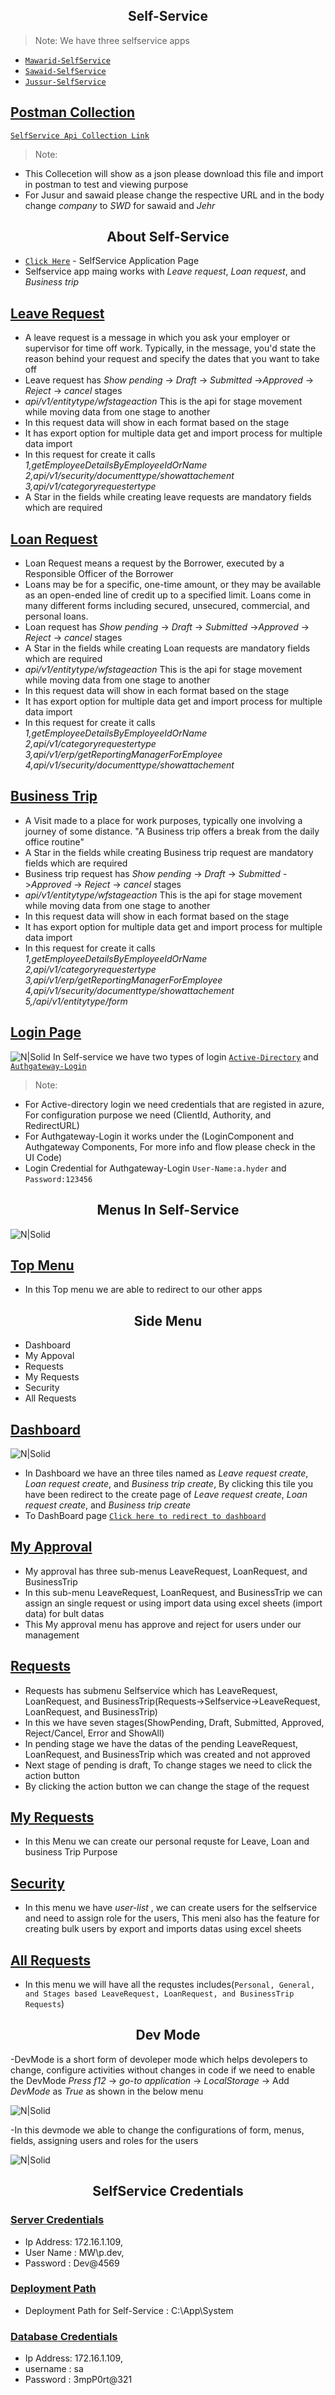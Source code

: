 ## **<center>Self-Service</center>** 

> Note:
   We have three selfservice apps 
   - [`Mawarid-SelfService`](https://portal.mawarid.com.sa/System/#/SelfService/authgateway)
   - [`Sawaid-SelfService`](https://portaltest.sawaidsa.com:8443/System/#/SelfService/authgateway)
   - [`Jussur-SelfService`](https://crm-api-dev.jussuremdad.com:446/System/#/SelfService/authgateway)

## <ins>Postman Collection</ins>
   [`SelfService Api Collection Link`](Collection\SelfServiceApi.json)
   > Note:
   - This Collecetion will show as a json please download this file and import in postman to test and viewing purpose
   - For Jusur and sawaid please change the respective URL and in the body change *company* to *SWD* for sawaid and *Jehr*

## **<center>About Self-Service</center>**

 - [`Click Here`](https://portal.mawarid.com.sa/System/#/SelfService/authgateway) - SelfService Application Page
 - Selfservice app maing works with *Leave request*, *Loan request*, and *Business trip*

## **<ins>Leave Request</ins>**
- A leave request is a message in which you ask your employer or supervisor for time off work. Typically, in the message, you'd state the reason behind your request and specify the dates that you want to take off
- Leave request has *Show pending* -> *Draft* -> *Submitted* ->*Approved* -> *Reject* -> *cancel* stages
- *api/v1/entitytype/wfstageaction* This is the api for stage movement while moving data from one stage to another
- In this request data will show in each format based on the stage 
- It has export option for multiple data get and import process for multiple data import
- In this request for create it calls *1,getEmployeeDetailsByEmployeeIdOrName*
*2,api/v1/security/documenttype/showattachement*
*3,api/v1/categoryrequestertype*
- A Star in the fields while creating leave requests are mandatory fields which are required 

## **<ins>Loan Request</ins>**
 - Loan Request means a request by the Borrower, executed by a Responsible Officer of the Borrower
 - Loans may be for a specific, one-time amount, or they may be available as an open-ended line of credit up to a specified limit. Loans come in many different forms including secured, unsecured, commercial, and personal loans.
 - Loan request has *Show pending* -> *Draft* -> *Submitted* ->*Approved* -> *Reject* -> *cancel* stages
 - A Star in the fields while creating Loan requests are mandatory fields which are required 
 - *api/v1/entitytype/wfstageaction* This is the api for stage movement while moving data from one stage to another
 - In this request data will show in each format based on the stage 
 - It has export option for multiple data get and import process for multiple data import
 - In this request for create it calls *1,getEmployeeDetailsByEmployeeIdOrName*
*2,api/v1/categoryrequestertype*
*3,api/v1/erp/getReportingManagerForEmployee*
*4,api/v1/security/documenttype/showattachement*

## **<ins>Business Trip</ins>**
 - A Visit made to a place for work purposes, typically one involving a journey of some distance.
"A Business trip offers a break from the daily office routine"
 - A Star in the fields while creating Business trip request are mandatory fields which are required 
 - Business trip request has *Show pending* -> *Draft* -> *Submitted* ->*Approved* -> *Reject* -> *cancel* stages
 - *api/v1/entitytype/wfstageaction* This is the api for stage movement while moving data from one stage to another
 - In this request data will show in each format based on the stage 
 - It has export option for multiple data get and import process for multiple data import
 - In this request for create it calls *1,getEmployeeDetailsByEmployeeIdOrName*
*2,api/v1/categoryrequestertype*
*3,api/v1/erp/getReportingManagerForEmployee*
*4,api/v1/security/documenttype/showattachement*
*5,/api/v1/entitytype/form*

## **<ins>Login Page</ins>**

   ![N|Solid](assets\LoginPage.png)
   In Self-service we have two types of login [`Active-Directory`](https://learn.microsoft.com/en-us/previous-versions/windows/it-pro/windows-server-2012-r2-and-2012/dn283324(v=ws.11)) and [`Authgateway-Login`](https://portal.mawarid.com.sa/System/#/SelfService/authgateway)
> Note:
   - For Active-directory login we need credentials that are registed in azure, For configuration purpose we need (ClientId, Authority,  and RedirectURL)
   - For Authgateway-Login it works under the (LoginComponent and Authgateway Components, For more info and flow please check in the UI Code)
   - Login Credential for Authgateway-Login `User-Name:a.hyder` and `Password:123456`
 
 ## **<center>Menus In Self-Service</center>**
![N|Solid](assets\TopMenu.png)

## **<ins>Top Menu</ins>**
- In this Top menu we are able to redirect to our other apps 
## **<center>Side Menu</center>**
   - Dashboard
   - My Appoval
   - Requests
   - My Requests
   - Security
   - All Requests

## **<ins>Dashboard</ins>**
![N|Solid](assets\Dashboard.png)
- In Dashboard we have an three tiles named as *Leave request create*, *Loan request create*, and *Business trip create*, By clicking this tile you have been redirect to the create page of *Leave request create*, *Loan request create*, and *Business trip create*
- To DashBoard page [`Click here to redirect to dashboard`](https://portal.mawarid.com.sa/System/#/SelfService/NewSelfServiceDashboard)

## **<ins>My Approval</ins>**

- My approval has three sub-menus LeaveRequest, LoanRequest, and BusinessTrip
- In this sub-menu LeaveRequest, LoanRequest, and BusinessTrip we can assign an single request or using import data using excel sheets (import data) for bult datas 
- This My approval menu has approve and reject for users under our management

## **<ins>Requests</ins>**

- Requests has submenu Selfservice which has LeaveRequest, LoanRequest, and BusinessTrip(Requests->Selfservice->LeaveRequest, LoanRequest, and BusinessTrip)
- In this we have seven stages(ShowPending, Draft, Submitted, Approved, Reject/Cancel, Error and ShowAll)
- In pending stage we have the datas of the pending LeaveRequest, LoanRequest, and BusinessTrip which was created and not approved
- Next stage of pending is draft, To change stages we need to click the action button
- By clicking the action button we can change the stage of the request 


## **<ins>My Requests</ins>**

- In this Menu we can create our personal requste for Leave, Loan and business Trip Purpose

## **<ins>Security</ins>**

- In this menu we have *user-list* , we can create users for the selfservice and need to assign role for the users, This meni also has the feature for creating bulk users by export and imports datas using excel sheets

## **<ins>All Requests</ins>**

- In this menu we will have all the requstes includes(`Personal, General, and Stages based LeaveRequest, LoanRequest, and BusinessTrip Requests`) 

## **<center>Dev Mode</center>**
-DevMode is a short form of devoleper mode which helps devolepers to change, configure activities without changes in code if we need to enable the DevMode *Press f12* -> *go-to application* -> *LocalStorage* -> Add *DevMode* as *True* as shown in the below menu

![N|Solid](assets\DevMode.png)

-In this devmode we able to change the configurations of form, menus, fields, assigning users and roles for the users

![N|Solid](assets\menu2.png)

## **<center>SelfService Credentials</center>**

### **<ins>Server Credentials</ins>** 

- Ip Address: 172.16.1.109,
- User Name : MW\p.dev,
- Password : Dev@4569

### **<ins>Deployment Path</ins>**

- Deployment Path for Self-Service : C:\App\System

### **<ins>Database Credentials</ins>**

- Ip Address: 172.16.1.109,
- username : sa
- Password : 3mpP0rt@321

